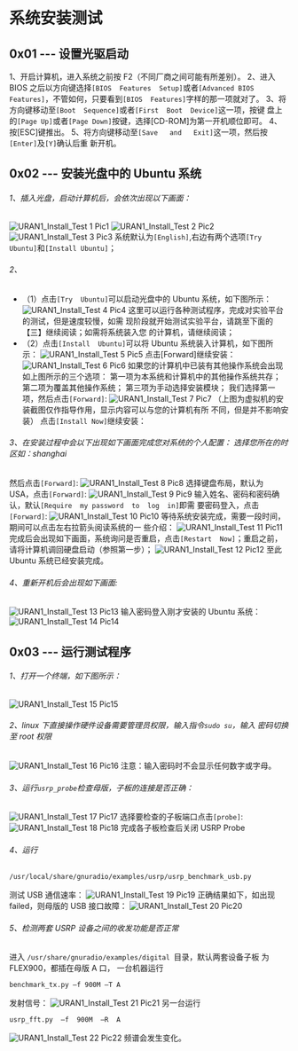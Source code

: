 # 系统安装测试

## 0x01 --- 设置光驱启动

1、开启计算机，进入系统之前按 F2（不同厂商之间可能有所差别）。
2、进入 BIOS 之后以方向键选择``[BIOS  Features  Setup]``或者``[Advanced BIOS  Features]``，不管如何，只要看到``[BIOS  Features]``字样的那一项就对了。
3、将方向键移动至``[Boot  Sequence]``或者``[First  Boot  Device]``这一项，按键 盘上的``[Page Up]``或者``[Page Down]``按键，选择[CD-ROM]为第一开机顺位即可。
4、按[ESC]键推出。
5、将方向键移动至``[Save   and   Exit]``这一项，然后按``[Enter]``及``[Y]``确认后重 新开机。

## 0x02 --- 安装光盘中的 Ubuntu 系统

###### 1、插入光盘，启动计算机后，会依次出现以下画面：

![URAN1_Install_Test 1](https://s3.amazonaws.com/rfagora/image/img/URAN1_Install_Test/URAN1_Install_Test1.png)
Pic1
![URAN1_Install_Test 2](https://s3.amazonaws.com/rfagora/image/img/URAN1_Install_Test/URAN1_Install_Test2.png)
Pic2
![URAN1_Install_Test 3](https://s3.amazonaws.com/rfagora/image/img/URAN1_Install_Test/URAN1_Install_Test3.png)
Pic3
系统默认为``[English]``,右边有两个选项``[Try Ubuntu]``和``[Install Ubuntu]``；

###### 2、

 * （1）点击``[Try  Ubuntu]``可以启动光盘中的 Ubuntu 系统，如下图所示：
 ![URAN1_Install_Test 4](https://s3.amazonaws.com/rfagora/image/img/URAN1_Install_Test/URAN1_Install_Test4.png)
 Pic4
 这里可以运行各种测试程序，完成对实验平台的测试，但是速度较慢，如需 现阶段就开始测试实验平台，请跳至下面的【三】继续阅读；如需将系统装入您 的计算机，请继续阅读；
 * （2）点击``[Install  Ubuntu]``可以将 Ubuntu 系统装入计算机，如下图所示：
 ![URAN1_Install_Test 5](https://s3.amazonaws.com/rfagora/image/img/URAN1_Install_Test/URAN1_Install_Test5.png)
 Pic5
 点击[Forward]继续安装：
 ![URAN1_Install_Test 6](https://s3.amazonaws.com/rfagora/image/img/URAN1_Install_Test/URAN1_Install_Test6.png)
 Pic6
 如果您的计算机中已装有其他操作系统会出现如上图所示的三个选项：
 第一项为本系统和计算机中的其他操作系统共存； 第二项为覆盖其他操作系统；
 第三项为手动选择安装模块；
 我们选择第一项，然后点击``[Forward]``:
 ![URAN1_Install_Test 7](https://s3.amazonaws.com/rfagora/image/img/URAN1_Install_Test/URAN1_Install_Test7.png)
 Pic7
 （上图为虚拟机的安装截图仅作指导作用，显示内容可以与您的计算机有所 不同，但是并不影响安装）
点击``[Install Now]``继续安装：

###### 3、在安装过程中会以下出现如下画面完成您对系统的个人配置： 选择您所在的时区如：shanghai

然后点击``[Forward]``:
![URAN1_Install_Test 8](https://s3.amazonaws.com/rfagora/image/img/URAN1_Install_Test/URAN1_Install_Test8.png)
Pic8
选择键盘布局，默认为  USA，点击``[Forward]``:
![URAN1_Install_Test 9](https://s3.amazonaws.com/rfagora/image/img/URAN1_Install_Test/URAN1_Install_Test9.png)
Pic9
输入姓名、密码和密码确认，默认``[Require  my password  to  log  in]``即需 要密码登入，点击``[Forward]``:
![URAN1_Install_Test 10](https://s3.amazonaws.com/rfagora/image/img/URAN1_Install_Test/URAN1_Install_Test10.png)
Pic10
等待系统安装完成，需要一段时间，期间可以点击左右拉箭头阅读系统的一 些介绍：
![URAN1_Install_Test 11](https://s3.amazonaws.com/rfagora/image/img/URAN1_Install_Test/URAN1_Install_Test11.png)
Pic11
完成后会出现如下画面，系统询问是否重启，点击``[Restart  Now]``；重启之前，请将计算机调回硬盘启动（参照第一步）；
![URAN1_Install_Test 12](https://s3.amazonaws.com/rfagora/image/img/URAN1_Install_Test/URAN1_Install_Test12.png)
Pic12
至此 Ubuntu 系统已经安装完成。

###### 4、重新开机后会出现如下画面:

![URAN1_Install_Test 13](https://s3.amazonaws.com/rfagora/image/img/URAN1_Install_Test/URAN1_Install_Test13.png)
Pic13
输入密码登入刚才安装的 Ubuntu 系统：
![URAN1_Install_Test 14](https://s3.amazonaws.com/rfagora/image/img/URAN1_Install_Test/URAN1_Install_Test14.png)
Pic14

## 0x03 --- 运行测试程序

###### 1、打开一个终端，如下图所示：

![URAN1_Install_Test 15](https://s3.amazonaws.com/rfagora/image/img/URAN1_Install_Test/URAN1_Install_Test15.png)
Pic15

###### 2、linux 下直接操作硬件设备需要管理员权限，输入指令`sudo su`，输入 密码切换至 root 权限

![URAN1_Install_Test 16](https://s3.amazonaws.com/rfagora/image/img/URAN1_Install_Test/URAN1_Install_Test16.png)
Pic16
注意：输入密码时不会显示任何数字或字母。

###### 3、运行`usrp_probe`检查母版，子板的连接是否正确：

![URAN1_Install_Test 17](https://s3.amazonaws.com/rfagora/image/img/URAN1_Install_Test/URAN1_Install_Test17.png)
Pic17
选择要检查的子板端口点击``[probe]``:
![URAN1_Install_Test 18](https://s3.amazonaws.com/rfagora/image/img/URAN1_Install_Test/URAN1_Install_Test18.png)
Pic18
完成各子板检查后关闭 USRP Probe

###### 4、运行

```bash
/usr/local/share/gnuradio/examples/usrp/usrp_benchmark_usb.py
```
测试
USB 通信速率：
![URAN1_Install_Test 19](https://s3.amazonaws.com/rfagora/image/img/URAN1_Install_Test/URAN1_Install_Test19.png)
Pic19
正确结果如下，如出现 failed，则母版的 USB 接口故障：
![URAN1_Install_Test 20](https://s3.amazonaws.com/rfagora/image/img/URAN1_Install_Test/URAN1_Install_Test20.png)
Pic20

###### 5、检测两套 USRP 设备之间的收发功能是否正常  

进入 ``/usr/share/gnuradio/examples/digital ``目录，默认两套设备子板
为FLEX900，都插在母版 A 口，
一台机器运行
```bash
benchmark_tx.py –f 900M –T A
```
发射信号：
![URAN1_Install_Test 21](https://s3.amazonaws.com/rfagora/image/img/URAN1_Install_Test/URAN1_Install_Test21.png)
Pic21
另一台运行
```bash
usrp_fft.py  –f  900M  –R  A  
```
![URAN1_Install_Test 22](https://s3.amazonaws.com/rfagora/image/img/URAN1_Install_Test/URAN1_Install_Test22.png)
Pic22
频谱会发生变化。
